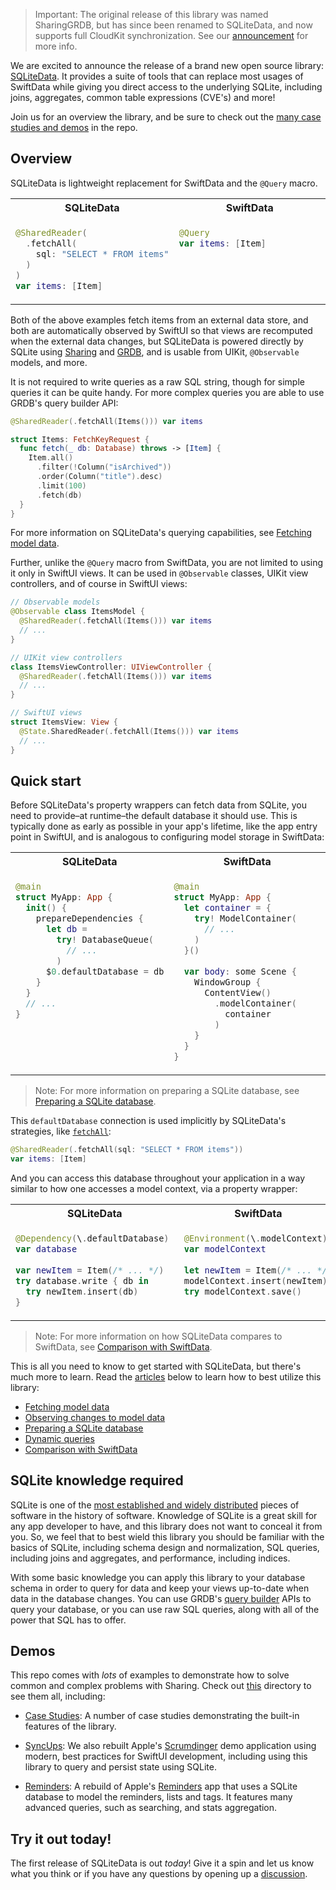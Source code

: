 > Important: The original release of this library was named SharingGRDB, but has since been 
> renamed to SQLiteData, and now supports full CloudKit synchronization. See our
> [announcement](blog/posts/184-sqlitedata-a-fast-lightweight-alternative-to-swiftdata-with-cloudkit-sync-and-sharing)
> for more info.

We are excited to announce the release of a brand new open source library: 
[SQLiteData][sqlite-data-gh]. It provides a suite of tools that can replace most usages
of SwiftData while giving you direct access to the underlying SQLite, including joins, aggregates,
common table expressions (CVE's) and more!

Join us for an overview the library, and be sure to check out the 
[many case studies and demos][examples-gh] in the repo.

[examples-gh]: https://github.com/pointfreeco/sqlite-data/tree/main/Examples

## Overview

SQLiteData is lightweight replacement for SwiftData and the `@Query` macro.

<table>
<tr>
<th>SQLiteData</th>
<th>SwiftData</th>
</tr>
<tr valign=top>
<td width=50%>
      
```swift
@SharedReader(
  .fetchAll(
    sql: "SELECT * FROM items"
  )
)
var items: [Item]
```

</td>
<td width=50%>

```swift
@Query
var items: [Item]
```

</td>
</tr>
</table>

Both of the above examples fetch items from an external data store, and both are automatically
observed by SwiftUI so that views are recomputed when the external data changes, but SQLiteData is
powered directly by SQLite using [Sharing][sharing-gh] and [GRDB][grdb], and is
usable from UIKit, `@Observable` models, and more.

It is not required to write queries as a raw SQL string, though for simple queries it can be 
quite handy. For more complex queries you are able to use GRDB's query builder API:

```swift
@SharedReader(.fetchAll(Items())) var items

struct Items: FetchKeyRequest {
  func fetch(_ db: Database) throws -> [Item] {
    Item.all()
      .filter(!Column("isArchived"))
      .order(Column("title").desc)
      .limit(100)
      .fetch(db)
  }
}
```

For more information on SQLiteData's querying capabilities, see 
[Fetching model data][fetching-article].

Further, unlike the `@Query` macro from SwiftData, you are not limited to using it only in 
SwiftUI views. It can be used in `@Observable` classes, UIKit view controllers, and of course in
SwiftUI views:

```swift
// Observable models
@Observable class ItemsModel {
  @SharedReader(.fetchAll(Items())) var items
  // ...
}

// UIKit view controllers
class ItemsViewController: UIViewController {
  @SharedReader(.fetchAll(Items())) var items
  // ...
}

// SwiftUI views
struct ItemsView: View {
  @State.SharedReader(.fetchAll(Items())) var items
  // ...
}
```

## Quick start

Before SQLiteData's property wrappers can fetch data from SQLite, you need to provide–at
runtime–the default database it should use. This is typically done as early as possible in your
app's lifetime, like the app entry point in SwiftUI, and is analogous to configuring model storage
in SwiftData:

<table>
<tr>
<th>SQLiteData</th>
<th>SwiftData</th>
</tr>
<tr valign=top>
<td width=50%>

```swift
@main
struct MyApp: App {
  init() {
    prepareDependencies {
      let db =
        try! DatabaseQueue(
          // ...
        )
      $0.defaultDatabase = db
    }
  }
  // ...
}
```

</td>
<td width=50%>

```swift
@main
struct MyApp: App {
  let container = { 
    try! ModelContainer(
      // ...
    )
  }()
  
  var body: some Scene {
    WindowGroup {
      ContentView()
        .modelContainer(
          container
        )
    }
  }
}
```

</td>
</tr>
</table>

> Note: For more information on preparing a SQLite database, see 
[Preparing a SQLite database][preparing-db-article].

This `defaultDatabase` connection is used implicitly by SQLiteData's strategies, like 
 [`fetchAll`][fetchall-docs]:

```swift
@SharedReader(.fetchAll(sql: "SELECT * FROM items"))
var items: [Item]
```

And you can access this database throughout your application in a way similar to how one accesses
a model context, via a property wrapper:

<table>
<tr>
<th>SQLiteData</th>
<th>SwiftData</th>
</tr>
<tr valign=top>
<td width=50%>

```swift
@Dependency(\.defaultDatabase) 
var database
    
var newItem = Item(/* ... */)
try database.write { db in
  try newItem.insert(db)
}
```

</td>
<td width=50%>

```swift
@Environment(\.modelContext) 
var modelContext
    
let newItem = Item(/* ... */)
modelContext.insert(newItem)
try modelContext.save()
```

</td>
</tr>
</table>

> Note: For more information on how SQLiteData compares to SwiftData, see
> [Comparison with SwiftData][comparison-swiftdata-article].

This is all you need to know to get started with SQLiteData, but there's much more to learn. Read
the [articles][articles] below to learn how to best utilize this library:

* [Fetching model data][fetching-article]
* [Observing changes to model data][observing-article]
* [Preparing a SQLite database][preparing-db-article]
* [Dynamic queries][dynamic-queries-article]
* [Comparison with SwiftData][comparison-swiftdata-article]

[observing-article]: https://swiftpackageindex.com/pointfreeco/sqlite-data/main/documentation/sqlitedata/observing 
[dynamic-queries-article]: https://swiftpackageindex.com/pointfreeco/sqlite-data/main/documentation/sqlitedata/dynamicqueries 
[articles]: https://swiftpackageindex.com/pointfreeco/sqlite-data/main/documentation/sqlitedata#Essentials 
[comparison-swiftdata-article]: https://swiftpackageindex.com/pointfreeco/sqlite-data/main/documentation/sqlitedata/comparisonwithswiftdata 
[fetching-article]: https://swiftpackageindex.com/pointfreeco/sqlite-data/main/documentation/sqlitedata/fetching 
[preparing-db-article]: https://swiftpackageindex.com/pointfreeco/sqlite-data/main/documentation/sqlitedata/preparingdatabase  
 [fetchall-docs]: https://swiftpackageindex.com/pointfreeco/sqlite-data/main/documentation/sqlitedata/FetchAll

## SQLite knowledge required

SQLite is one of the 
 [most established and widely distributed](https://www.sqlite.org/mostdeployed.html) pieces of 
software in the history of software. Knowledge of SQLite is a great skill for any app developer to
have, and this library does not want to conceal it from you. So, we feel that to best wield this
library you should be familiar with the basics of SQLite, including schema design and normalization,
SQL queries, including joins and aggregates, and performance, including indices.

With some basic knowledge you can apply this library to your database schema in order to query
for data and keep your views up-to-date when data in the database changes. You can use GRDB's
[query builder][query-interface] APIs to query your database, or you can use raw SQL queries, 
along with all of the power that SQL has to offer.

## Demos

This repo comes with _lots_ of examples to demonstrate how to solve common and complex problems with
Sharing. Check out [this][examples-gh] directory to see them all, including:

  * [Case Studies][case-studies-gh]:
    A number of case studies demonstrating the built-in features of the library.

  * [SyncUps][sync-ups-gh]: We also rebuilt Apple's [Scrumdinger][scrumdinger] demo
    application using modern, best practices for SwiftUI development, including using this library
    to query and persist state using SQLite.
    
  * [Reminders][reminders-gh]: A rebuild of Apple's [Reminders][reminders-app-store] app
    that uses a SQLite database to model the reminders, lists and tags. It features many advanced
    queries, such as searching, and stats aggregation.

## Try it out today!

The first release of SQLiteData is out _today_! Give it a spin and let us know what you think
or if you have any questions by opening up a 
[discussion](https://github.com/pointfreeco/sqlite-data/discussions).

[examples-gh]: https://github.com/pointfreeco/sqlite-data/tree/main/Examples
[case-studies-gh]: https://github.com/pointfreeco/sqlite-data/tree/main/Examples/CaseStudies
[reminders-gh]: https://github.com/pointfreeco/sqlite-data/tree/main/Examples/Reminders
[sync-ups-gh]: https://github.com/pointfreeco/sqlite-data/tree/main/Examples/SyncUps
[scrumdinger]: https://developer.apple.com/tutorials/app-dev-training/getting-started-with-scrumdinger
[reminders-app-store]: https://apps.apple.com/us/app/reminders/id1108187841
[sqlite-data-gh]: http://github.com/pointfreeco/sqlite-data
[sharing-gh]: http://github.com/pointfreeco/swift-sharing
[grdb]: http://github.com/groue/grdb.swift
[query-interface]: https://swiftpackageindex.com/groue/grdb.swift/master/documentation/grdb/queryinterface
